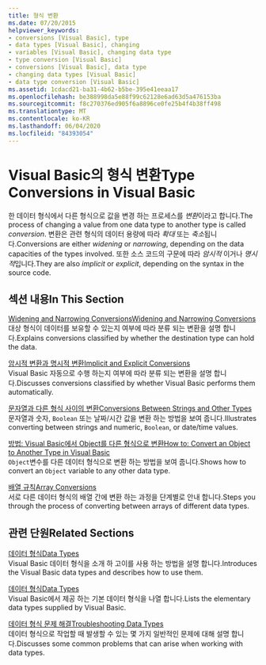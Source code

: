 ```yaml
---
title: 형식 변환
ms.date: 07/20/2015
helpviewer_keywords:
- conversions [Visual Basic], type
- data types [Visual Basic], changing
- variables [Visual Basic], changing data type
- type conversion [Visual Basic]
- conversions [Visual Basic], data type
- changing data types [Visual Basic]
- data type conversion [Visual Basic]
ms.assetid: 1cdacd21-ba31-4b62-b5be-395e41eeaa17
ms.openlocfilehash: be388998da5e88f99c62128e6ad63d5a476153ba
ms.sourcegitcommit: f8c270376ed905f6a8896ce0fe25b4f4b38ff498
ms.translationtype: MT
ms.contentlocale: ko-KR
ms.lasthandoff: 06/04/2020
ms.locfileid: "84393054"
---
```

# <a name="type-conversions-in-visual-basic"></a><span data-ttu-id="c6e12-102">Visual Basic의 형식 변환</span><span class="sxs-lookup"><span data-stu-id="c6e12-102">Type Conversions in Visual Basic</span></span>
<span data-ttu-id="c6e12-103">한 데이터 형식에서 다른 형식으로 값을 변경 하는 프로세스를 *변환*이라고 합니다.</span><span class="sxs-lookup"><span data-stu-id="c6e12-103">The process of changing a value from one data type to another type is called *conversion*.</span></span> <span data-ttu-id="c6e12-104">변환은 관련 형식의 데이터 용량에 따라 *확대* 또는 *축소*됩니다.</span><span class="sxs-lookup"><span data-stu-id="c6e12-104">Conversions are either *widening* or *narrowing*, depending on the data capacities of the types involved.</span></span> <span data-ttu-id="c6e12-105">또한 소스 코드의 구문에 따라 *암시적* 이거나 *명시적*입니다.</span><span class="sxs-lookup"><span data-stu-id="c6e12-105">They are also *implicit* or *explicit*, depending on the syntax in the source code.</span></span>  
  
## <a name="in-this-section"></a><span data-ttu-id="c6e12-106">섹션 내용</span><span class="sxs-lookup"><span data-stu-id="c6e12-106">In This Section</span></span>  
 [<span data-ttu-id="c6e12-107">Widening and Narrowing Conversions</span><span class="sxs-lookup"><span data-stu-id="c6e12-107">Widening and Narrowing Conversions</span></span>](widening-and-narrowing-conversions.md)  
 <span data-ttu-id="c6e12-108">대상 형식이 데이터를 보유할 수 있는지 여부에 따라 분류 되는 변환을 설명 합니다.</span><span class="sxs-lookup"><span data-stu-id="c6e12-108">Explains conversions classified by whether the destination type can hold the data.</span></span>  
  
 [<span data-ttu-id="c6e12-109">암시적 변환과 명시적 변환</span><span class="sxs-lookup"><span data-stu-id="c6e12-109">Implicit and Explicit Conversions</span></span>](implicit-and-explicit-conversions.md)  
 <span data-ttu-id="c6e12-110">Visual Basic 자동으로 수행 하는지 여부에 따라 분류 되는 변환을 설명 합니다.</span><span class="sxs-lookup"><span data-stu-id="c6e12-110">Discusses conversions classified by whether Visual Basic performs them automatically.</span></span>  
  
 [<span data-ttu-id="c6e12-111">문자열과 다른 형식 사이의 변환</span><span class="sxs-lookup"><span data-stu-id="c6e12-111">Conversions Between Strings and Other Types</span></span>](conversions-between-strings-and-other-types.md)  
 <span data-ttu-id="c6e12-112">문자열과 숫자, `Boolean` 또는 날짜/시간 값을 변환 하는 방법을 보여 줍니다.</span><span class="sxs-lookup"><span data-stu-id="c6e12-112">Illustrates converting between strings and numeric, `Boolean`, or date/time values.</span></span>  
  
 [<span data-ttu-id="c6e12-113">방법: Visual Basic에서 Object를 다른 형식으로 변환</span><span class="sxs-lookup"><span data-stu-id="c6e12-113">How to: Convert an Object to Another Type in Visual Basic</span></span>](how-to-convert-an-object-to-another-type.md)  
 <span data-ttu-id="c6e12-114">`Object`변수를 다른 데이터 형식으로 변환 하는 방법을 보여 줍니다.</span><span class="sxs-lookup"><span data-stu-id="c6e12-114">Shows how to convert an `Object` variable to any other data type.</span></span>  
  
 [<span data-ttu-id="c6e12-115">배열 규칙</span><span class="sxs-lookup"><span data-stu-id="c6e12-115">Array Conversions</span></span>](array-conversions.md)  
 <span data-ttu-id="c6e12-116">서로 다른 데이터 형식의 배열 간에 변환 하는 과정을 단계별로 안내 합니다.</span><span class="sxs-lookup"><span data-stu-id="c6e12-116">Steps you through the process of converting between arrays of different data types.</span></span>  
  
## <a name="related-sections"></a><span data-ttu-id="c6e12-117">관련 단원</span><span class="sxs-lookup"><span data-stu-id="c6e12-117">Related Sections</span></span>  
 [<span data-ttu-id="c6e12-118">데이터 형식</span><span class="sxs-lookup"><span data-stu-id="c6e12-118">Data Types</span></span>](index.md)  
 <span data-ttu-id="c6e12-119">Visual Basic 데이터 형식을 소개 하 고이를 사용 하는 방법을 설명 합니다.</span><span class="sxs-lookup"><span data-stu-id="c6e12-119">Introduces the Visual Basic data types and describes how to use them.</span></span>  
  
 [<span data-ttu-id="c6e12-120">데이터 형식</span><span class="sxs-lookup"><span data-stu-id="c6e12-120">Data Types</span></span>](../../../language-reference/data-types/index.md)  
 <span data-ttu-id="c6e12-121">Visual Basic에서 제공 하는 기본 데이터 형식을 나열 합니다.</span><span class="sxs-lookup"><span data-stu-id="c6e12-121">Lists the elementary data types supplied by Visual Basic.</span></span>  
  
 [<span data-ttu-id="c6e12-122">데이터 형식 문제 해결</span><span class="sxs-lookup"><span data-stu-id="c6e12-122">Troubleshooting Data Types</span></span>](troubleshooting-data-types.md)  
 <span data-ttu-id="c6e12-123">데이터 형식으로 작업할 때 발생할 수 있는 몇 가지 일반적인 문제에 대해 설명 합니다.</span><span class="sxs-lookup"><span data-stu-id="c6e12-123">Discusses some common problems that can arise when working with data types.</span></span>
